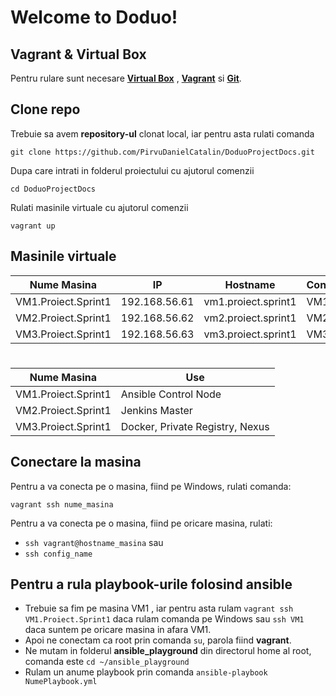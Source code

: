 # Welcome to Doduo!

## Vagrant & Virtual Box
Pentru rulare sunt necesare **[Virtual Box](https://www.virtualbox.org/wiki/Downloads)** , **[Vagrant](https://www.vagrantup.com)** si **[Git](https://git-scm.com/downloads)**.


## Clone repo
Trebuie sa avem **repository-ul** clonat local, iar pentru asta rulati comanda 
```
git clone https://github.com/PirvuDanielCatalin/DoduoProjectDocs.git
```
Dupa care intrati in folderul proiectului cu ajutorul comenzii
```
cd DoduoProjectDocs
```
Rulati masinile virtuale cu ajutorul comenzii
```
vagrant up
```

## Masinile virtuale
Nume Masina         | IP            | Hostname			  | Config 
--------------------| ------------- | ------------------- | -------
VM1.Proiect.Sprint1 | 192.168.56.61 | vm1.proiect.sprint1 | VM1
VM2.Proiect.Sprint1 | 192.168.56.62 | vm2.proiect.sprint1 | VM2
VM3.Proiect.Sprint1 | 192.168.56.63 | vm3.proiect.sprint1 | VM3
 
 #
 
 Nume Masina        | Use           
--------------------| ------------- 
VM1.Proiect.Sprint1 | Ansible Control Node
VM2.Proiect.Sprint1 | Jenkins Master
VM3.Proiect.Sprint1 | Docker, Private Registry, Nexus


## Conectare la masina
Pentru a va conecta pe o masina, fiind pe Windows, rulati comanda:
```
vagrant ssh nume_masina
```
Pentru a va conecta pe o masina, fiind pe oricare masina, rulati:
- ``` ssh vagrant@hostname_masina ```
sau
- ``` ssh config_name ```

## Pentru a rula playbook-urile folosind ansible
- Trebuie sa fim pe masina VM1 , iar pentru asta rulam ``` vagrant ssh VM1.Proiect.Sprint1 ``` daca rulam comanda pe Windows sau ``` ssh VM1 ``` daca suntem pe oricare masina in afara VM1.
- Apoi ne conectam ca root prin comanda ``` su ```, parola fiind **vagrant**.
- Ne mutam in folderul **ansible_playground** din directorul home al root, comanda este
 ``` cd ~/ansible_playground ```
 - Rulam un anume playbook prin comanda ``` ansible-playbook NumePlaybook.yml ```